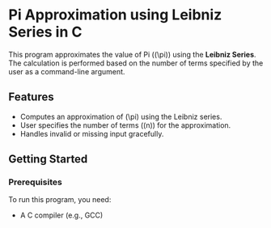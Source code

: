 # Pi Approximation using Leibniz Series in C

This program approximates the value of Pi (\(\pi\)) using the **Leibniz Series**. The calculation is performed based on the number of terms specified by the user as a command-line argument.

## Features

- Computes an approximation of \(\pi\) using the Leibniz series.
- User specifies the number of terms (\(n\)) for the approximation.
- Handles invalid or missing input gracefully.

## Getting Started

### Prerequisites

To run this program, you need:
- A C compiler (e.g., GCC)


